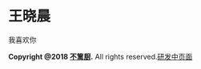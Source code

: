 # 王晓晨
我喜欢你
 
<strong>Copyright @2018 <a href="http:weibo.com/rekceh">不篱厨</a>.</strong> All rights reserved.<a href="/love">研发中页面</a> 
